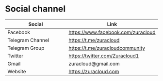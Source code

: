 # Social channel

<table><thead><tr><th width="189">Social</th><th>Link</th></tr></thead><tbody><tr><td>Facebook</td><td><a href="https://www.facebook.com/zuracloud">https://www.facebook.com/zuracloud</a></td></tr><tr><td>Telegram Channel</td><td><a href="https://t.me/zuracloud">https://t.me/zuracloud</a></td></tr><tr><td>Telegram Group</td><td><a href="https://t.me/zuracloudcommunity">https://t.me/zuracloudcommunity</a></td></tr><tr><td>Twitter</td><td><a href="https://twitter.com/Zuracloud1">https://twitter.com/Zuracloud1</a></td></tr><tr><td>Gmail</td><td>zuracloud@gmail.com</td></tr><tr><td>Website</td><td><a href="https://zuracloud.com">https://zuracloud.com</a></td></tr></tbody></table>

